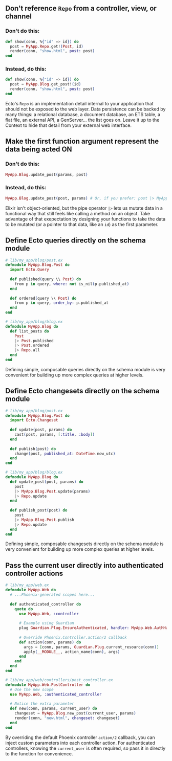 ## Don't reference `Repo` from a controller, view, or channel

### Don't do this:

```elixir
def show(conn, %{"id" => id}) do
  post = MyApp.Repo.get!(Post, id)
  render(conn, "show.html", post: post)
end
```

### Instead, do this:

```elixir
def show(conn, %{"id" => id}) do
  post = MyApp.Blog.get_post!(id)
  render(conn, "show.html", post: post)
end
```

Ecto's `Repo` is an implementation detail internal to your application that should not be exposed to the web layer. Data persistence can be backed by many things: a relational database, a document database, an ETS table, a flat file, an external API, a GenServer… the list goes on. Leave it up to the Context to hide that detail from your external web interface.

## Make the first function argument represent the data being acted ON

### Don't do this:

```elixir
MyApp.Blog.update_post(params, post)
```

### Instead, do this:

```elixir
MyApp.Blog.update_post(post, params) # Or, if you prefer: post |> MyApp.Posts.update(params)
```

Elixir isn't object-oriented, but the pipe operator `|>` lets us mutate data in a functional way that still feels like calling a method on an object. Take advantage of that exepectation by designing your functions to take the data to be mutated (or a pointer to that data, like an `id`) as the first parameter.

## Define Ecto queries directly on the schema module

```elixir
# lib/my_app/blog/post.ex
defmodule MyApp.Blog.Post do
  import Ecto.Query
  
  def published(query \\ Post) do
    from p in query, where: not is_nil(p.published_at)
  end
  
  def ordered(query \\ Post) do
    from p in query, order_by: p.published_at
  end
end

# lib/my_app/blog/blog.ex
defmodule MyApp.Blog do
  def list_posts do
    Post
    |> Post.published
    |> Post.ordered
    |> Repo.all
  end
end
```

Defining simple, composable queries directly on the schema module is very convenient for building up more complex queries at higher levels.

## Define Ecto changesets directly on the schema module

```elixir
# lib/my_app/blog/post.ex
defmodule MyApp.Blog.Post do
  import Ecto.Changeset
  
  def update(post, params) do
    cast(post, params, [:title, :body])
  end
  
  def publish(post) do
    change(post, published_at: DateTime.now_utc)
  end
end

# lib/my_app/blog/blog.ex
defmodule MyApp.Blog do
  def update_post(post, params) do
    post
    |> MyApp.Blog.Post.update(params)
    |> Repo.update
  end
  
  def publish_post(post) do
    post
    |> MyApp.Blog.Post.publish
    |> Repo.update
  end
end
```

Defining simple, composable changesets directly on the schema module is very convenient for building up more complex queries at higher levels.

## Pass the current user directly into authenticated controller actions

```elixir
# lib/my_app/web.ex
defmodule MyApp.Web do
  # ...Phoenix-generated scopes here...
  
  def authenticated_controller do
    quote do
      use MyApp.Web, :controller
      
      # Example using Guardian
      plug Guardian.Plug.EnsureAuthenticated, handler: MyApp.Web.AuthHandler
  
      # Override Phoenix.Controller.action/2 callback
      def action(conn, params) do
        args = [conn, params, Guardian.Plug.current_resource(conn)]
        apply(__MODULE__, action_name(conn), args)
      end
    end
  end
end

# lib/my_app/web/controllers/post_controller.ex
defmodule MyApp.Web.PostController do
  # Use the new scope
  use MyApp.Web, :authenticated_controller
  
  # Notice the extra parameter
  def new(conn, params, current_user) do
    changeset = MyApp.Blog.new_post(current_user, params)
    render(conn, "new.html", changeset: changeset)
  end
end
```

By overriding the default Phoenix controller `action/2` callback, you can inject custom parameters into each controller action. For authenticated controllers, knowing the `current_user` is often required, so pass it in directly to the function for convenience.
